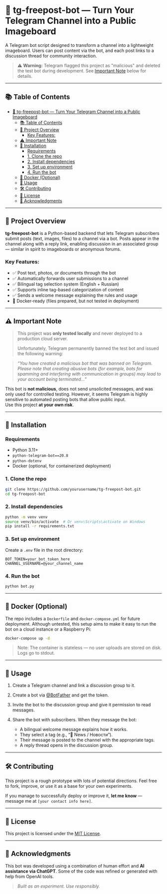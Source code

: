 # 📢 tg-freepost-bot — Turn Your Telegram Channel into a Public Imageboard

A Telegram bot script designed to transform a channel into a lightweight imageboard. Users can post content via the bot, and each post links to a discussion thread for community interaction.

> ⚠️ **Warning:** Telegram flagged this project as "malicious" and deleted the test bot during development. See [Important Note](#️-important-note) below for details.

---

## 📚 Table of Contents

- [📢 tg-freepost-bot — Turn Your Telegram Channel into a Public Imageboard](#-tg-freepost-bot--turn-your-telegram-channel-into-a-public-imageboard)
  - [📚 Table of Contents](#-table-of-contents)
  - [🧠 Project Overview](#-project-overview)
    - [Key Features:](#key-features)
  - [⚠️ Important Note](#️-important-note)
  - [🐍 Installation](#-installation)
    - [Requirements](#requirements)
    - [1. Clone the repo](#1-clone-the-repo)
    - [2. Install dependencies](#2-install-dependencies)
    - [3. Set up environment](#3-set-up-environment)
    - [4. Run the bot](#4-run-the-bot)
  - [🐳 Docker (Optional)](#-docker-optional)
  - [💬 Usage](#-usage)
  - [🛠️ Contributing](#️-contributing)
  - [📜 License](#-license)
  - [🙏 Acknowledgments](#-acknowledgments)

---

## 🧠 Project Overview

**tg-freepost-bot** is a Python-based backend that lets Telegram subscribers submit posts (text, images, files) to a channel via a bot. Posts appear in the channel along with a reply link, enabling discussion in an associated group — similar in spirit to imageboards or anonymous forums.

### Key Features:
- ✅ Post text, photos, or documents through the bot  
- ✅ Automatically forwards user submissions to a channel  
- ✅ Bilingual tag selection system (English + Russian)  
- ✅ Supports inline tag-based categorization of content  
- ✅ Sends a welcome message explaining the rules and usage  
- 🐳 Docker-ready (files prepared, but not tested in deployment)

---

## ⚠️ Important Note

> This project was **only tested locally** and never deployed to a production cloud server.  
>  
> Unfortunately, Telegram permanently banned the test bot and issued the following warning:

> _“You have created a malicious bot that was banned on Telegram. Please note that creating abusive bots (for example, bots for spamming and interfering with communication in groups) may lead to your account being terminated...”_

This bot is **not malicious**, does not send unsolicited messages, and was only used for controlled testing. However, it seems Telegram is highly sensitive to automated posting bots that allow public input.  
Use this project **at your own risk**.

---

## 🐍 Installation

### Requirements
- Python 3.11+
- `python-telegram-bot==20.8`
- `python-dotenv`
- Docker (optional, for containerized deployment)

### 1. Clone the repo
```bash
git clone https://github.com/yourusername/tg-freepost-bot.git
cd tg-freepost-bot
````

### 2. Install dependencies

```bash
python -m venv venv
source venv/bin/activate  # Or venv\Scripts\activate on Windows
pip install -r requirements.txt
```

### 3. Set up environment

Create a `.env` file in the root directory:

```env
BOT_TOKEN=your_bot_token_here
CHANNEL_USERNAME=@your_channel_name
```

### 4. Run the bot

```bash
python bot.py
```

---

## 🐳 Docker (Optional)

The repo includes a `Dockerfile` and `docker-compose.yml` for future deployment.
Although untested, this setup aims to make it easy to run the bot on a cloud instance or a Raspberry Pi:

```bash
docker-compose up -d
```

> Note: The container is stateless — no user uploads are stored on disk. Logs go to stdout.

---

## 💬 Usage

1. Create a Telegram channel and link a discussion group to it.
2. Create a bot via [@BotFather](https://t.me/BotFather) and get the token.
3. Invite the bot to the discussion group and give it permission to read messages.
4. Share the bot with subscribers. When they message the bot:

   * A bilingual welcome message explains how it works.
   * They select a tag (e.g., “📰 News / Новости”).
   * Their message is posted to the channel with the appropriate tags.
   * A reply thread opens in the discussion group.

---

## 🛠️ Contributing

This project is a rough prototype with lots of potential directions. Feel free to fork, improve, or use it as a base for your own experiments.

If you manage to successfully deploy or improve it, **let me know** — message me at `[your contact info here]`.

---

## 📜 License

This project is licensed under the [MIT License](LICENSE).

---

## 🙏 Acknowledgments

This bot was developed using a combination of human effort and **AI assistance via ChatGPT**.
Some of the code was refined or generated with help from OpenAI tools.


> *Built as an experiment. Use responsibly.*



[def]: #key-features
[def2]: #-table-of-contents